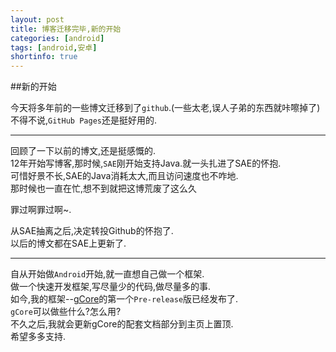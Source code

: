 ```yaml
---
layout: post
title: 博客迁移完毕,新的开始
categories: [android]
tags: [android,安卓]
shortinfo: true
---
```


##新的开始

今天将多年前的一些博文迁移到了`github`.(一些太老,误人子弟的东西就咔嚓掉了)    
不得不说,`GitHub Pages`还是挺好用的.    

***
回顾了一下以前的博文,还是挺感慨的.    
12年开始写博客,那时候,`SAE`刚开始支持Java.就一头扎进了SAE的怀抱.    
可惜好景不长,SAE的Java消耗太大,而且访问速度也不咋地.    
那时候也一直在忙,想不到就把这博荒废了这么久 

罪过啊罪过啊~.  

从SAE抽离之后,决定转投Github的怀抱了.   
以后的博文都在SAE上更新了.  

***
自从开始做`Android`开始,就一直想自己做一个框架.     
做一个快速开发框架,写尽量少的代码,做尽量多的事.     
如今,我的框架--[gCore](https://github.com/gulup/gCore)的第一个`Pre-release`版已经发布了.    
`gCore`可以做些什么?怎么用?     
不久之后,我就会更新gCore的配套文档部分到主页上置顶.     
希望多多支持.   




